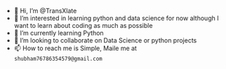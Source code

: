 - 👋 Hi, I’m @TransXlate
- 👀 I’m interested in learning python and data science for now although I want to learn about coding as much as possible
- 🌱 I’m currently learning Python
- 💞️ I’m looking to collaborate on Data Science or python projects
- 📫 How to reach me is Simple, Maile me at `shubham76786354579@gmail.com`

<!---
TransXlate/TransXlate is a ✨ special ✨ repository because its `README.md` (this file) appears on your GitHub profile.
You can click the Preview link to take a look at your changes.
--->
